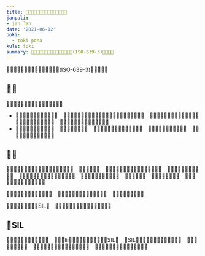 ```yaml
---
title: ​󱤟​󱥍​󱦗​󱦅​󱥂󱦐󱤌󱥡󱦜󱦑​󱦘​󱥩​󱥬​󱦖​󱥔
janpali:
- jan Jan
date: '2021-06-12'
poki:
  - toki pona
kule: toki
summary: ​󱥫​󱤼​󱤡​󱤑​󱤧​󱥷​󱤖​󱤓​󱤉​󱥂󱦐󱤌󱥡󱦜󱦑(ISO-639-3)​󱥩​󱥬​󱦖​󱥔
---
```


​󱥫​󱤼​󱤡​󱤑​󱤧​󱥷​󱤖​󱤓​󱤉​󱥂󱦐󱤌󱥡󱦜󱦑(ISO-639-3)​󱥩​󱥬​󱦖​󱥔​󱦜

## ​󱥧​󱥙

​󱥂󱦐󱤌󱥡󱦜󱦑​󱤧​󱥌​󱤉​󱤘​󱤼​󱥩​󱥬​󱦖​󱥔​󱦝

- ​󱥂󱦐󱤌󱥡󱦜󱦑​󱤧​󱥧​󱥡​󱥩​󱤎​󱦜　​󱥂󱦐󱤌󱥡󱦜󱦑​󱤧​󱤬​󱤡​󱤎​󱤼​󱤧​󱤘​󱥡​󱤉​󱤬​󱥍​󱦗​󱥬​󱦖​󱥔​󱦘​󱦜　​󱥂󱦐󱤌󱥡󱦜󱦑​󱤧​󱤬​󱤂​󱤡​󱤎​󱤼​󱤧​󱤘​󱤂​󱥡​󱤉​󱤬​󱥍​󱦗​󱥬​󱦖​󱥔​󱦘​󱦜　​󱤎​󱤧​󱥷​󱤉​󱥂󱦐󱤌󱥡󱦜󱦑​󱥩​󱥡​󱥬​󱦜
- ​󱥂󱦐󱤌󱥡󱦜󱦑​󱤧​󱥠​󱤉​󱥁​󱦝　​󱥬​󱦖​󱥔​󱤧​󱥬​󱥝​󱤂​󱦜　​󱥆​󱤧​󱥬​󱥍​󱦗​󱤑​󱤼​󱦘​󱤧​󱤓​󱤉​󱥉​󱤼​󱦜　​󱥁​󱤧​󱤬​󱤂​󱤡​󱤑​󱤧​󱥎​󱤉​󱥁​󱦝　​󱥬​󱦖​󱥔​󱤧​󱥬​󱥝​󱤧​󱤓​󱤂​󱤉​󱥉​󱤼​󱦜

## ​󱤿​󱥙

​󱤟​󱥉​󱥍​󱦗​󱥂󱦐󱤌󱥡󱦜󱦑​󱦘​󱥩​󱥬​󱦖​󱥔​󱤧​󱤖​󱤬​󱦜　​󱤑​󱥣​󱤼​󱤧​󱤖​󱦜　​󱤑​󱤤​󱥍​󱦗​󱤰​󱥔​󱦘​󱥍​󱦗​󱥬​󱦖​󱥔​󱦘​󱤧​󱤖​󱦜　​󱤑​󱥉​󱥍​󱦗​󱤪​󱦖​󱤞​󱦘​󱤧​󱤖​󱦜　​󱤑​󱥉​󱥍​󱤎󱦐󱤄󱤴󱦜󱤞󱦜󱤻󱦜󱦑​󱤧​󱤖​󱦜　​󱤑󱦐󱥡󱥅󱤾󱥿󱤃󱦑​󱤧​󱤖​󱦜　​󱤑​󱥣​󱤆​󱤧​󱤖​󱦜　​󱤑​󱥁​󱤧​󱤓​󱤉​󱥷​󱥳​󱦝　​󱥄​󱦅​󱤉​󱥂󱦐󱤌󱥡󱦜󱦑​󱥩​󱥬​󱦖​󱥔​󱦜

​󱥆​󱤧​󱤃​󱤉​󱤌​󱥣​󱥍​󱦗​󱥬​󱦖​󱥔​󱦘​󱦜　​󱥆​󱤧​󱤃​󱤉​󱤪​󱥣​󱤉​󱥠​󱥣​󱤉​󱤌​󱤆​󱥣​󱦜　​󱥆​󱤧​󱤃​󱥹​󱤉​󱤌​󱤨​󱤼​󱦜

​󱥁​󱤧​󱥌​󱤉​󱥡​󱥁​󱥁​󱥩​󱤟SIL​󱦝　​󱥬​󱦖​󱥔​󱤧​󱥬​󱦖​󱤬​󱤧​󱤓​󱤉​󱥉​󱤼​󱤉​󱤑​󱤼​󱦜

## ​󱤟SIL

​󱤟󱦐󱤌󱥡󱦜󱦑​󱤧​󱥡​󱤂​󱤉​󱥬​󱦜　​󱥁​󱤡​󱥆lii​󱥌​󱤉​󱥉​󱥍​󱦗​󱥌​󱥂​󱥬​󱦘​󱥩​󱤟SIL​󱦜　​󱤟SIL​󱤧​󱤟​󱥬​󱤧​󱤟󱦐󱤛󱦜󱥖󱦜󱤽󱦑​󱦜　​󱥆​󱤧​󱥷​󱤖​󱥡​󱤉​󱥬​󱤼​󱦜　​󱥆​󱤧​󱥷​󱤙​󱤉​󱥡​󱥁​󱥩​󱥌​󱤪​󱥚​󱥆​󱥩​󱤰​󱤄​󱦜　​󱥆​󱤧​󱥧​󱥍​󱦗​󱥡​󱤼​󱦘​󱥍​󱦗​󱥬​󱤰​󱤄​󱦘​󱦜
